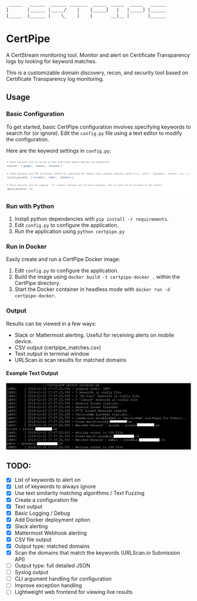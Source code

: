      _____   ______  ______ _______  _____  _____  _____   ______
    |       |______ |_____/    |    |_____]   |   |_____] |______
    |_____  |______ |    \_    |    |       __|__ |       |______


# CertPipe

A CertStream monitoring tool. Monitor and alert on Certificate Transparency logs by looking for keyword matches. 

This is a customizable domain discovery, recon, and security tool based on Certificate Transparency log monitoring.

## Usage

### Basic Configuration

To get started, basic CertPipe configuration involves specifying keywords to search for (or ignore).  Edit the `config.py` file using a text editor to modify the configuration.

Here are the keyword settings in `config.py`:

![Example Screenshot of Keyword Configuration](https://github.com/iSquatch/CertPipe/blob/master/images/certpipe_example_config_screenshot_1.png)

### Run with Python

1. Install python dependencies with `pip install -r requirements`.
2. Edit `config.py` to configure the application.
3. Run the application using `python certpipe.py`

### Run in Docker

Easily create and run a CertPipe Docker image:

1. Edit `config.py` to configure the application.
2. Build the image using `docker build -t certpipe-docker .` within the CertPipe directory.
3. Start the Docker container in headless mode with `docker run -d certpipe-docker`.

### Output

Results can be viewed in a few ways:

- Slack or Mattermost alerting. Useful for receiving alerts on mobile device.
- CSV output (certpipe_matches.csv)
- Text output in terminal window
- URLScan.io scan results for matched domains

#### Example Text Output

![Example Screenshot of Text Output](https://github.com/iSquatch/CertPipe/blob/master/images/certpipe_example_screenshot_1.png)


## TODO:

- [x] List of keywords to alert on
- [x] List of keywords to always ignore
- [x] Use text similarity matching algorithms / Text Fuzzing
- [x] Create a configuration file
- [x] Text output
- [x] Basic Logging / Debug
- [x] Add Docker deployment option
- [x] Slack alerting
- [x] Mattermost Webhook alerting
- [x] CSV file output
- [x] Output type: matched domains
- [x] Scan the domains that match the keywords (URLScan.io Submission API)
- [ ] Output type: full detailed JSON
- [ ] Syslog output
- [ ] CLI argument handling for configuration
- [ ] Improve exception handling
- [ ] Lightweight web frontend for viewing live results

